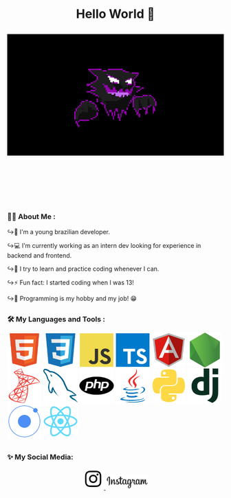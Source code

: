 <h1 align='center'> Hello World 👋</h1>

<h2></h2>

<div name='image' align='center'>
  <img src='haunter.gif' style='margin-bottom:100px'>
</div>

<h2></h2>

### 👩‍💻 About Me : 

↪🦎 I'm a young brazilian developer. 

↪💻 I’m currently working as an intern dev looking for experience in backend and frontend. 

↪🔱 I try to learn and practice coding ​​whenever I can.

↪⚡ Fun fact: I started coding when I was 13!

↪🚀 Programming is my hobby and my job! 😁

<h2></h2>

### 🛠️ My Languages and Tools :

<div name='language_icons'>
  <img src='https://github.com/devicons/devicon/blob/master/icons/html5/html5-original.svg' style='width:80px'>
  <img src='https://github.com/devicons/devicon/blob/master/icons/css3/css3-original.svg' style='width:80px'>
  <img src='https://github.com/devicons/devicon/blob/master/icons/javascript/javascript-original.svg' style='width:80px'>
  <img src='https://github.com/devicons/devicon/blob/master/icons/typescript/typescript-original.svg' style='width:80px'>
  <img src='https://github.com/devicons/devicon/blob/master/icons/angularjs/angularjs-original.svg' style='width:80px'>
  <img src='https://github.com/devicons/devicon/blob/master/icons/nodejs/nodejs-original.svg' style='width:80px'>
  <img src='https://github.com/devicons/devicon/blob/master/icons/microsoftsqlserver/microsoftsqlserver-plain.svg' style='width:80px'>
  <img src='https://github.com/devicons/devicon/blob/master/icons/mysql/mysql-original.svg' style='width:80px'>
  <img src='https://github.com/devicons/devicon/blob/master/icons/php/php-plain.svg' style='width:80px'>
  <img src='https://github.com/devicons/devicon/blob/master/icons/java/java-original.svg' style='width:80px'>
  <img src='https://github.com/devicons/devicon/blob/master/icons/python/python-plain.svg' style='width:80px'>
  <img src='https://github.com/devicons/devicon/blob/master/icons/django/django-plain.svg' style='width:80px'>
  <img src='https://github.com/devicons/devicon/blob/master/icons/ionic/ionic-original.svg' style='width:80px'>
  <img src='https://github.com/devicons/devicon/blob/master/icons/react/react-original.svg' style='width:80px'>
</div>

<h2></h2>

### ✨ My Social Media:

<div id='badges' align='center'>
    <a href='https://www.instagram.com/lai_sprndl/' target="_blank">
      <img src='instagram_icon.png.png' style='width:50px'>
      <img src='instagramtxt.png.png' style='width:100px'>
    </a>
</div>
